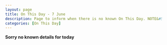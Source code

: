 ```yaml
---
layout: page
title: On This Day - 7 June
description: Page to inform when there is no known On This Day. NOTE&#58; There may still be comments.
categories: [On This Day]
---
```


**Sorry no known details for today**

